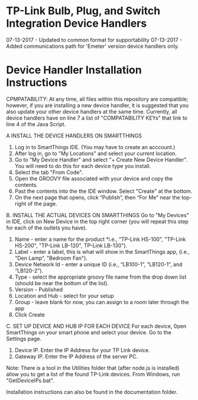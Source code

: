 # TP-Link Bulb, Plug, and Switch Integration Device Handlers

07-13-2017 - Updated to common format for supportability
07-13-2017 - Added communications path for 'Emeter' version device handlers only.

# Device Handler Installation Instructions

CPMPATABILITY:  At any time, all files within this repository are compatible; however, if you are installing a new device handler, it is suggested that you also update your other device handlers at the same time.  Currently, all device handlers have on line 7 a list of "COMPATABILITY KEYs" that link to line 4 of the Java Script.

A  INSTALL THE DEVICE HANDLERS ON SMARTTHINGS
1.	Log in to SmartThings IDE.  (You may have to create an acccount.)
2.	After log in, go to "My Locations" and select your current location.
3.	Go to "My Device Handler" and select "+ Create New Device Handler".  You will need to do this for each device type you install.
3.	Select the tab "From Code".
4.	Open the GROOVY file associated with your device and copy the contents.
5.	Past the contents into the the IDE window.  Select "Create" at the bottom.
6.	On the next page that opens, click “Publish”, then “For Me” near the top-right of the page. 

B.	INSTALL THE ACTUAL DEVICES ON SMARTTHINGS
Go to "My Devices" in IDE, click on New Device in the top right corner (you will repeat this step for each of the outlets you have).
1.	Name - enter a name for the product *i.e., “TP-Link HS-100", "TP-Link HS-200", "TP-Link LB-120", TP-Link LB-130").
2.	Label - enter a label, this is what will show in the SmartThings app, (i.e., “Den Lamp”, "Bedroom Fan").
3.	Device Network Id - enter a unique ID (i.e., “LB100-1”, “LB120-1”, and “LB120-2”).
4.	Type - select the appropriate groovy file name from the drop down list (should be near the bottom of the list).
5.	Version - Published
6.	Location and Hub - select for your setup
7.	Group - leave blank for now, you can assign to a room later through the app
8.	 Click Create

C.  SET UP DEVICE AND HUB IP FOR EACH DEVICE
For each device, 0pen SmartThings on your smart phone and select your device.  Go to the Settings page.
1.	Device IP.  Enter the IP Address for your TP Link device.
2.	Gateway IP.  Enter the IP Address of the server PC.

Note:  There is a tool in the Utilities folder that (after node.js is installed) allow you to get a list of the found TP-Link devices.  From Windows, run "GetDeviceIPs.bat".

Installation instructions can also be found in the documentation folder.
